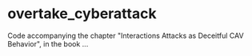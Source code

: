 # overtake_cyberattack
Code accompanying the chapter "Interactions Attacks as Deceitful CAV Behavior", in the book ...
